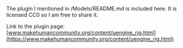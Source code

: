 The plugin I mentioned in /Models/README.md is included here.  It is licensed CC0 so I am free to share it.

Link to the plugin page:
[www.makehumancommunity.org/content/uengine_rig.html](https://www.makehumancommunity.org/content/uengine_rig.html)
